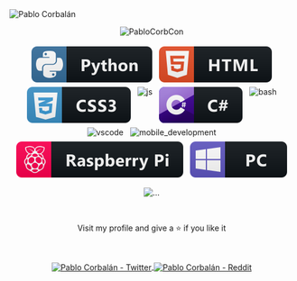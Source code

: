 <img alt="Pablo Corbalán" src="https://github.com/PabloCorbCon/PabloCorbCon/blob/master/images/banner.png?raw=True">

<p align="center"> <img src="https://komarev.com/ghpvc/?username=PabloCorbCon&color=green&style=flat-square&label=VIEWS" alt="PabloCorbCon" /> </p>

<p align="center">
  <!-- For more icons please follow  https://github.com/MikeCodesDotNET/ColoredBadges -->
  <img src="https://github.com/MikeCodesDotNET/ColoredBadges/blob/master/svg/dev/languages/python.svg" alt="python", style="vertical-align: top; margin:4px">
  <img src="https://github.com/MikeCodesDotNET/ColoredBadges/blob/master/svg/dev/languages/html.svg" alt="html", style="vertical-align:top; margin:4px">
  <img src="https://github.com/MikeCodesDotNET/ColoredBadges/blob/master/svg/dev/languages/css3.svg" alt ="css", style="vertical-align: top; margin:4px">
  <img src="https://github.com/Quadrified/Quadrified/blob/master/assets/svg/dev/languages/js.svg" alt="js" style="vertical-align:top; margin:4px">
  <img src="https://github.com/MikeCodesDotNET/ColoredBadges/blob/master/svg/dev/languages/csharp.svg" alt = 'c#', style="vertical-align:top; margin:4px">
  <img src="https://github.com/Quadrified/Quadrified/blob/master/assets/svg/dev/tools/bash.svg" alt="bash" style="vertical-align:top; margin:4px">
  <img src="https://github.com/Quadrified/Quadrified/blob/master/assets/svg/dev/tools/visualstudio_code.svg" alt="vscode" style="vertical-align:top; margin:4px">
  <img src="https://github.com/Quadrified/Quadrified/blob/master/assets/svg/dev/misc/mobile.svg" alt="mobile_development" style="vertical-align:top; margin:4px">
  <img src="https://github.com/MikeCodesDotNET/ColoredBadges/blob/master/svg/devices/raspberrypi.svg" alt="raspberry", style="vertical-align: top; margin: 4px">
  <img src="https://github.com/MikeCodesDotNET/ColoredBadges/blob/master/svg/devices/pc.svg" alt="pc", style="vertical-align:top; margin: 4px">
</p>

<p align="center"><img alt="..." src="https://github-readme-stats.vercel.app/api/top-langs/?username=PabloCorbCon"/></p>
<br>
<p align="center">Visit my profile and give a ⭐️ if you like it</p>
<br>
  <p align="center">
  <a align="center" href="https://twitter.com/pablocorbcon">
    <img align="center" alt="Pablo Corbalán - Twitter" width="22px" src="https://cdn.jsdelivr.net/npm/simple-icons@v3/icons/twitter.svg">
  </a>
  <a align="center" href="https://www.reddit.com/user/progsNyx">
    <img align="center" alt="Pablo Corbalán - Reddit" width="22px" src="https://cdn.jsdelivr.net/npm/simple-icons@v3/icons/reddit.svg"/>
  </a>
</p>
